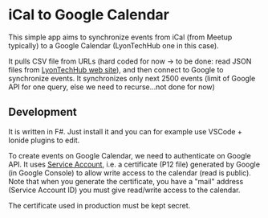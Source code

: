 iCal to Google Calendar
=======================

This simple app aims to synchronize events from iCal (from Meetup typically) to a Google Calendar (LyonTechHub one in this case).

It pulls CSV file from URLs (hard coded for now -> to be done: read JSON files from [LyonTechHub web site](https://github.com/lyontechhub/lyontechhub.github.io/data)), and then connect to Google to synchronize events. It synchronizes only next 2500 events (limit of Google API for one query, else we need to recurse...not done for now)

Development
-----------

It is written in F#. Just install it and you can for example use VSCode + Ionide plugins to edit.

To create events on Google Calendar, we need to authenticate on Google API. It uses [Service Account](https://developers.google.com/api-client-library/dotnet/guide/aaa_oauth#service-account), i.e. a certificate (P12 file) generated by Google (in Google Console) to allow write access to the calendar (read is public). Note that when you generate the certificate, you have a "mail" address (Service Account ID) you must give read/write access to the calendar.

The certificate used in production must be kept secret.